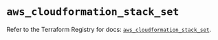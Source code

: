 # `aws_cloudformation_stack_set`

Refer to the Terraform Registry for docs: [`aws_cloudformation_stack_set`](https://registry.terraform.io/providers/hashicorp/aws/6.2.0/docs/resources/cloudformation_stack_set).

